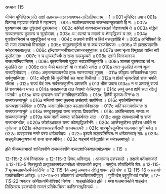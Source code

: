 अध्यायः 115

भीष्मेण युधिष्ठिरम् प्रति राज्ञां सहायसम्पादनस्यावश्यकतादिप्रतिपादनम् ॥ 1 ॥
001	युधिष्ठिर उवाच 
001a	पितामह महाप्राज्ञ संशयो मे महानयम् ।
001c	सञ्छेत्तव्यस्त्वया राजन्भवान्कुलकरो हि नः ॥
002a	पुरुषाणामयं तात दुर्वृत्तानां दुरात्मनाम् ।
002c	कथितो वाक्यसञ्चारस्ततो विज्ञापयामि ते ॥
003a	यद्धितं राज्यतन्त्रस्य कुलस्य च सुखोदयम् ।
003c	अायत्यां च तदात्वे च क्षेमवृद्धिकरं च तत् ॥
004a	पुत्रपौत्राभिरामं च राष्ट्रवृद्धिकरं च यत् ।
004c	अन्नपाने शरीरे च हितं यत्तद्ब्रवीहि मे ॥
005a	अभिषिक्तो हि यो राजा राज्यस्थो मित्रसंवृत ।
005c	समुहृत्समुपेतो वा स कथं रञ्जयेत्प्रजाः ॥
006a	यो ह्यसत्प्रग्रहरतिः स्नेहरागबलात्कृतः ।
006c	इन्द्रियाणामनीशत्वादसज्जनबुभूषकः ॥
007a	तस्य भृत्या विमुखतां यान्ति सर्वे कुलोद्गताः ।
007c	न च भृत्यबलैरर्थैः स राजा सम्प्रयुज्यते ॥
008a	एतन्मे चिन्तयानस्य राजधर्मान्दिवानिशम् ।
008c	बृहस्पतिसमो बुद्ध्या भवाञ्शंसितुमर्हति ॥
009a	शासता पुरुषव्याघ्र त्वं नः कुलहिते रतः ।
009c	क्षत्ता चैको महाप्राज्ञो यो नः शंसति सर्वदा ॥
010a	त्वत्तः कुलहितं वाक्यं श्रुत्वा राज्यहितोदयम् ।
010c	अमृतस्याव्ययस्येव तृप्तः स्वप्स्याम्यहं सुखम् ॥
011a	कीदृशाः सन्निकर्षस्था भृत्याः सर्वगुणान्विताः ।
011c	कीदृशैः किं कुलीनैर्वा सह यात्रा विधीयते ॥
012a	न ह्येको भृत्यरहितो राजा भवति रक्षिता ।
012c	राज्यं चेदं जनः सर्वस्तत्कुलीनः प्रशासति ॥
013	भीष्म उवाच 
013ac	न च प्रशास्तुं राज्यं हि शक्यमेकेन भारत ॥
014a	असहायवता तात नैवार्थाः केचिदप्युत ।
014c	लब्धुं लब्धा ह्यपि सदा रक्षितुं भरतर्षभ ॥
015a	यस्य भृत्यजनः सर्वो ज्ञानविज्ञानकोविदः ।
015c	हितैषी कुलजः स्निग्धः स राज्यफलमश्नुते ॥
016a	मन्त्रिणो यस्य कुलजा असंहार्याः सहोषिताः ।
016c	नृपतेर्मतिमाप्सन्ते सत्पथज्ञानकोविदाः ॥
017a	अनागतविधातारः कालज्ञानविशारदाः ।
017c	अतिक्रान्तमशोचन्तः स राज्यफलमश्नुते ॥
018a	समदुःखसुखा यस्य सहायाः प्रियकारिणः ।
018c	अर्थचिन्तापराः सभ्याः स राज्यफलमश्नुते ॥
019a	यस्य नार्तो जनपदः सन्निकर्षगतः सदा ।
019c	अक्षुद्रः सत्पथालम्बी स राजा राज्यभाग्भवेत् ॥
020a	कोशोऽक्षपटलं यस्य कोशवृद्धिकरैर्नरैः ।
020c	आप्तैस्तुष्टैश्च पृष्टैश्च धार्यते स नृपोत्तमः ॥
021a	कोष्ठागारमसंहार्यैराप्तैः सञ्चयतत्परैः ।
021c	पात्रभूतैरलुब्धैश्च पाल्यमानं गुणी भवेत् ॥
022a	व्यवहारश्च नगरे यस्य धर्मफलोदयः ।
022c	दृश्यते शङ्खलिखितः स धर्मफलभाङ् नृपः ॥
023a	सङ्गृहीतमनुष्यश्च यो राजा राजधर्मवित् ।
023c	षड्भागं परिगृह्णाति स धर्मफलमश्नुते ॥ 

इति श्रीमन्महाभारते शान्तिपर्वणि राजधर्मपर्वणि पञ्चदशाधिकशततमोऽध्यायः ॥ 115 ॥

12-115-2 अयं निन्दारूपः ॥ 12-115-3 हिनम् अनिन्द्यम् । आयत्याम् उत्तरकाले । तदात्वे वर्तमानाकले ॥ 12-115-5 मित्रसुहृदौ प्रत्युपकारमपेक्ष्यानपेक्ष्य चोपकर्तारौ तद्वान् । समुपेतः शौर्यादिनेति शेषः ॥ 12-115-7 भृत्यबलप्राप्यैरर्थैर्धनादिभिः ॥ 12-115-14 लब्धुं लब्धाश्च रक्षितुं शक्या इति शेषः ॥ 12-115-16 असंहार्याः उत्कोचादिना अभेद्याः ॥ 12-115-21 कोष्ठागारं धान्यादिसामग्रीगृहम् । गुणीभवेत् बहुगुणिभावं गच्छेत् ॥ 12-115-22 व्यवहारः अर्थिप्रत्यर्थिनोर्विवादे निर्णयः । शङ्खलिखित इति । यथा फलमात्रस्तेने शङ्खेन लिखितस्य हस्तच्छेदो राजानं प्रतिषेधयित्वा कारितस्तद्वदित्यर्थः ॥
